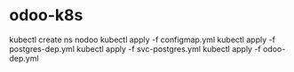 # odoo-k8s
kubectl create ns nodoo
kubectl apply -f configmap.yml 
 kubectl apply -f postgres-dep.yml 
 kubectl apply -f svc-postgres.yml 
 kubectl apply -f odoo-dep.yml 